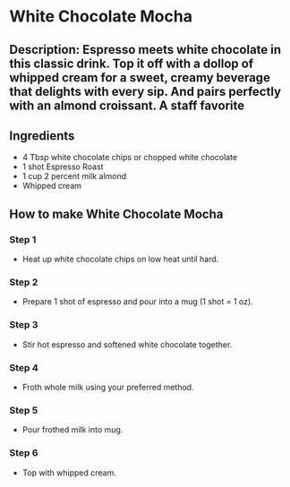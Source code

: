# White Chocolate Mocha​

## Description: Espresso meets white chocolate in this classic drink. Top it off with a dollop of whipped cream for a sweet, creamy beverage that delights with every sip. And pairs perfectly with an almond croissant. A staff favorite

## Ingredients

- 4 Tbsp white chocolate chips or chopped white chocolate
- 1 shot Espresso Roast
- 1 cup 2 percent milk almond
- Whipped cream

## How to make White Chocolate Mocha​

### Step 1

- Heat up white chocolate chips on low heat until hard.

### Step 2

- Prepare 1 shot of espresso and pour into a mug (1 shot = 1 oz).

### Step 3

- Stir hot espresso and softened white chocolate together.

### Step 4

- Froth whole milk using your preferred method.

### Step 5

- Pour frothed milk into mug.

### Step 6

- Top with whipped cream.
